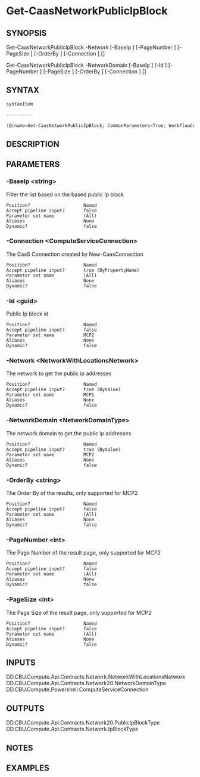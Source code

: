 ﻿Get-CaasNetworkPublicIpBlock
===================

## SYNOPSIS

Get-CaasNetworkPublicIpBlock -Network <NetworkWithLocationsNetwork> [-BaseIp <string>] [-PageNumber <int>] [-PageSize <int>] [-OrderBy <string>] [-Connection <ComputeServiceConnection>] [<CommonParameters>]

Get-CaasNetworkPublicIpBlock -NetworkDomain <NetworkDomainType> [-BaseIp <string>] [-Id <guid>] [-PageNumber <int>] [-PageSize <int>] [-OrderBy <string>] [-Connection <ComputeServiceConnection>] [<CommonParameters>]


## SYNTAX
```powershell
syntaxItem                                                                                                                                                                                                                                      

----------                                                                                                                                                                                                                                      

{@{name=Get-CaasNetworkPublicIpBlock; CommonParameters=True; WorkflowCommonParameters=False; parameter=System.Object[]}, @{name=Get-CaasNetworkPublicIpBlock; CommonParameters=True; WorkflowCommonParameters=False; parameter=System.Object[]}}
```

## DESCRIPTION


## PARAMETERS
### -BaseIp &lt;string&gt;
Filter the list based on the based public Ip block
```
Position?                    Named
Accept pipeline input?       false
Parameter set name           (All)
Aliases                      None
Dynamic?                     false
```
 
### -Connection &lt;ComputeServiceConnection&gt;
The CaaS Connection created by New-CaasConnection
```
Position?                    Named
Accept pipeline input?       true (ByPropertyName)
Parameter set name           (All)
Aliases                      None
Dynamic?                     false
```
 
### -Id &lt;guid&gt;
Public Ip block id
```
Position?                    Named
Accept pipeline input?       false
Parameter set name           MCP2
Aliases                      None
Dynamic?                     false
```
 
### -Network &lt;NetworkWithLocationsNetwork&gt;
The network to get the public ip addresses
```
Position?                    Named
Accept pipeline input?       true (ByValue)
Parameter set name           MCP1
Aliases                      None
Dynamic?                     false
```
 
### -NetworkDomain &lt;NetworkDomainType&gt;
The network domain to get the public ip addresses
```
Position?                    Named
Accept pipeline input?       true (ByValue)
Parameter set name           MCP2
Aliases                      None
Dynamic?                     false
```
 
### -OrderBy &lt;string&gt;
The Order By of the results, only supported for MCP2
```
Position?                    Named
Accept pipeline input?       false
Parameter set name           (All)
Aliases                      None
Dynamic?                     false
```
 
### -PageNumber &lt;int&gt;
The Page Number of the result page, only supported for MCP2
```
Position?                    Named
Accept pipeline input?       false
Parameter set name           (All)
Aliases                      None
Dynamic?                     false
```
 
### -PageSize &lt;int&gt;
The Page Size of the result page, only supported for MCP2
```
Position?                    Named
Accept pipeline input?       false
Parameter set name           (All)
Aliases                      None
Dynamic?                     false
```

## INPUTS
DD.CBU.Compute.Api.Contracts.Network.NetworkWithLocationsNetwork
DD.CBU.Compute.Api.Contracts.Network20.NetworkDomainType
DD.CBU.Compute.Powershell.ComputeServiceConnection


## OUTPUTS
DD.CBU.Compute.Api.Contracts.Network20.PublicIpBlockType
DD.CBU.Compute.Api.Contracts.Network.IpBlockType


## NOTES


## EXAMPLES
